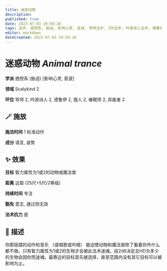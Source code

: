 ```yaml
---
title: 迷惑动物
description: 
published: true
date: 2023-07-03 19:59:28
tags: 法术, 惑控系, 胁迫, 影响心灵, 音波, 导师法术, 2环法术, 吟游诗人法术, 德鲁伊法术, 猎人法术, 催眠师法术, 异能者法术, Scalykind
editor: markdown
dateCreated: 2023-07-03 19:59:28
---
```


# **迷惑动物** *Animal trance*

**学派** 惑控系 (胁迫) \[影响心灵, 音波\] 

**领域** Scalykind 2

**环位** 导师 2, 吟游诗人 2, 德鲁伊 2, 猎人 2, 催眠师 2, 异能者 2

## 🪄 施放

**施法时间** 1 标准动作

**成分** 语言, 姿势

## ✨ 效果 

**目标** 智力属性为1或2的动物或魔法兽 

**距离** 近距 (25尺+5尺/2等级)  

**持续时间** 专注 

**豁免** 意志, 通过则无效

**法术抗力** 是

## 📖 描述

你那摇摆的动作和音乐 （或唱歌或吟唱） 能迫使动物和魔法兽除了看着你外什么都不做。只有智力属性为1或2的生物才会被此法术迷魂。投2d6决定总HD为多少的生物会因你而迷魂。最靠近的目标首先被选择，直至范围内没有其它目标可以被影响为止。
    